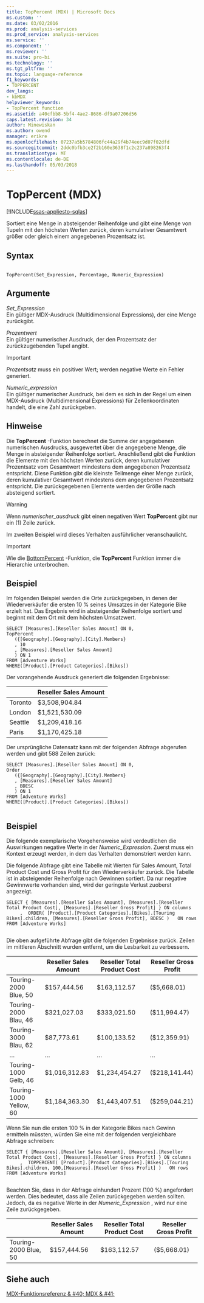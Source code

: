 ```yaml
---
title: TopPercent (MDX) | Microsoft Docs
ms.custom: ''
ms.date: 03/02/2016
ms.prod: analysis-services
ms.prod_service: analysis-services
ms.service: ''
ms.component: ''
ms.reviewer: ''
ms.suite: pro-bi
ms.technology: ''
ms.tgt_pltfrm: ''
ms.topic: language-reference
f1_keywords:
- TOPPERCENT
dev_langs:
- kbMDX
helpviewer_keywords:
- TopPercent function
ms.assetid: a40cfbb8-5bf4-4ae2-8686-df9a07206d56
caps.latest.revision: 34
author: Minewiskan
ms.author: owend
manager: erikre
ms.openlocfilehash: 07237a5b5784806fc44a29f4b74eec9d07f02dfd
ms.sourcegitcommit: 2ddc0bfb3ce2f2b160e3638f1c2c237a898263f4
ms.translationtype: MT
ms.contentlocale: de-DE
ms.lasthandoff: 05/03/2018
---
```

# <a name="toppercent-mdx"></a>TopPercent (MDX)
[!INCLUDE[ssas-appliesto-sqlas](../includes/ssas-appliesto-sqlas.md)]

  Sortiert eine Menge in absteigender Reihenfolge und gibt eine Menge von Tupeln mit den höchsten Werten zurück, deren kumulativer Gesamtwert größer oder gleich einem angegebenen Prozentsatz ist.  
  
## <a name="syntax"></a>Syntax  
  
```  
  
TopPercent(Set_Expression, Percentage, Numeric_Expression)   
```  
  
## <a name="arguments"></a>Argumente  
 *Set_Expression*  
 Ein gültiger MDX-Ausdruck (Multidimensional Expressions), der eine Menge zurückgibt.  
  
 *Prozentwert*  
 Ein gültiger numerischer Ausdruck, der den Prozentsatz der zurückzugebenden Tupel angibt.  
  
> [!IMPORTANT]  
>  *Prozentsatz* muss ein positiver Wert; werden negative Werte ein Fehler generiert.  
  
 *Numeric_expression*  
 Ein gültiger numerischer Ausdruck, bei dem es sich in der Regel um einen MDX-Ausdruck (Multidimensional Expressions) für Zellenkoordinaten handelt, die eine Zahl zurückgeben.  
  
## <a name="remarks"></a>Hinweise  
 Die **TopPercent** -Funktion berechnet die Summe der angegebenen numerischen Ausdrucks, ausgewertet über die angegebene Menge, die Menge in absteigender Reihenfolge sortiert. Anschließend gibt die Funktion die Elemente mit den höchsten Werten zurück, deren kumulativer Prozentsatz vom Gesamtwert mindestens dem angegebenen Prozentsatz entspricht. Diese Funktion gibt die kleinste Teilmenge einer Menge zurück, deren kumulativer Gesamtwert mindestens dem angegebenen Prozentsatz entspricht. Die zurückgegebenen Elemente werden der Größe nach absteigend sortiert.  
  
> [!WARNING]  
>  Wenn *numerischer_ausdruck* gibt einen negativen Wert **TopPercent** gibt nur ein (1) Zeile zurück.  
>   
>  Im zweiten Beispiel wird dieses Verhalten ausführlicher veranschaulicht.  
  
> [!IMPORTANT]  
>  Wie die [BottomPercent](../mdx/bottompercent-mdx.md) -Funktion, die **TopPercent** Funktion immer die Hierarchie unterbrochen.  
  
## <a name="example"></a>Beispiel  
 Im folgenden Beispiel werden die Orte zurückgegeben, in denen der Wiederverkäufer die ersten 10 % seines Umsatzes in der Kategorie Bike erzielt hat. Das Ergebnis wird in absteigender Reihenfolge sortiert und beginnt mit dem Ort mit dem höchsten Umsatzwert.  
  
```  
SELECT [Measures].[Reseller Sales Amount] ON 0,  
TopPercent  
   ({[Geography].[Geography].[City].Members}  
   , 10  
   , [Measures].[Reseller Sales Amount]  
   ) ON 1  
FROM [Adventure Works]  
WHERE([Product].[Product Categories].[Bikes])  
```  
  
 Der vorangehende Ausdruck generiert die folgenden Ergebnisse:  
  
||Reseller Sales Amount|  
|-|---------------------------|  
|Toronto|$3,508,904.84|  
|London|$1,521,530.09|  
|Seattle|$1,209,418.16|  
|Paris|$1,170,425.18|  
  
 Der ursprüngliche Datensatz kann mit der folgenden Abfrage abgerufen werden und gibt 588 Zeilen zurück:  
  
```  
SELECT [Measures].[Reseller Sales Amount] ON 0,  
Order  
   ({[Geography].[Geography].[City].Members}  
   , [Measures].[Reseller Sales Amount]  
   , BDESC  
   ) ON 1  
FROM [Adventure Works]  
WHERE([Product].[Product Categories].[Bikes])  
  
```  
  
## <a name="example"></a>Beispiel  
 Die folgende exemplarische Vorgehensweise wird verdeutlichen die Auswirkungen negative Werte in der *Numeric_Expression*. Zuerst muss ein Kontext erzeugt werden, in dem das Verhalten demonstriert werden kann.  
  
 Die folgende Abfrage gibt eine Tabelle mit Werten für Sales Amount, Total Product Cost und Gross Profit für den Wiederverkäufer zurück. Die Tabelle ist in absteigender Reihenfolge nach Gewinnen sortiert. Da nur negative Gewinnwerte vorhanden sind, wird der geringste Verlust zuoberst angezeigt.  
  
```  
SELECT { [Measures].[Reseller Sales Amount], [Measures].[Reseller Total Product Cost], [Measures].[Reseller Gross Profit] } ON columns  
     ,  ORDER( [Product].[Product Categories].[Bikes].[Touring Bikes].children, [Measures].[Reseller Gross Profit], BDESC )   ON rows  
FROM [Adventure Works]  
  
```  
  
 Die oben aufgeführte Abfrage gibt die folgenden Ergebnisse zurück. Zeilen im mittleren Abschnitt wurden entfernt, um die Lesbarkeit zu verbessern.  
  
||Reseller Sales Amount|Reseller Total Product Cost|Reseller Gross Profit|  
|-|---------------------------|---------------------------------|---------------------------|  
|Touring-2000 Blue, 50|$157,444.56|$163,112.57|($5,668.01)|  
|Touring-2000 Blau, 46|$321,027.03|$333,021.50|($11,994.47)|  
|Touring-3000 Blau, 62|$87,773.61|$100,133.52|($12,359.91)|  
|…|…|…|…|  
|Touring-1000 Gelb, 46|$1,016,312.83|$1,234,454.27|($218,141.44)|  
|Touring-1000 Yellow, 60|$1,184,363.30|$1,443,407.51|($259,044.21)|  
  
 Wenn Sie nun die ersten 100 % in der Kategorie Bikes nach Gewinn ermitteln müssten, würden Sie eine mit der folgenden vergleichbare Abfrage schreiben:  
  
```  
SELECT { [Measures].[Reseller Sales Amount], [Measures].[Reseller Total Product Cost], [Measures].[Reseller Gross Profit] } ON columns  
     ,  TOPPERCENT( [Product].[Product Categories].[Bikes].[Touring Bikes].children, 100,[Measures].[Reseller Gross Profit] )   ON rows  
FROM [Adventure Works]  
  
```  
  
 Beachten Sie, dass in der Abfrage einhundert Prozent (100 %) angefordert werden. Dies bedeutet, dass alle Zeilen zurückgegeben werden sollten. Jedoch, da es negative Werte in der *Numeric_Expression* , wird nur eine Zeile zurückgegeben.  
  
||Reseller Sales Amount|Reseller Total Product Cost|Reseller Gross Profit|  
|-|---------------------------|---------------------------------|---------------------------|  
|Touring-2000 Blue, 50|$157,444.56|$163,112.57|($5,668.01)|  
  
## <a name="see-also"></a>Siehe auch  
 [MDX-Funktionsreferenz & #40; MDX & #41;](../mdx/mdx-function-reference-mdx.md)  
  
  
